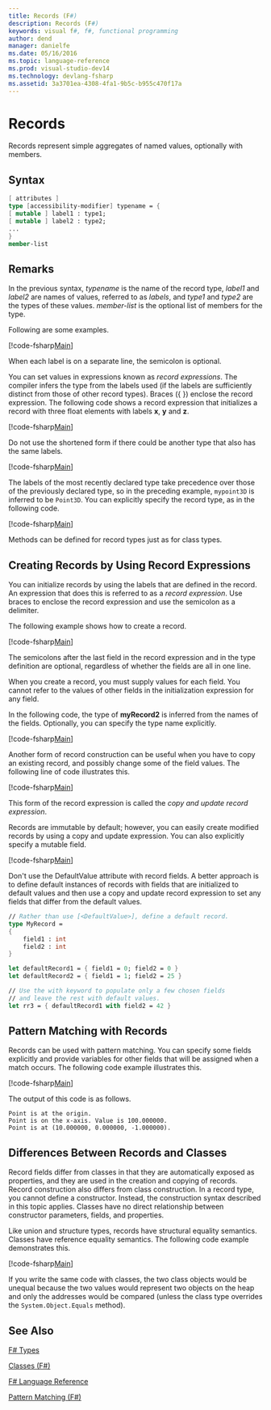 ```yaml
---
title: Records (F#)
description: Records (F#)
keywords: visual f#, f#, functional programming
author: dend
manager: danielfe
ms.date: 05/16/2016
ms.topic: language-reference
ms.prod: visual-studio-dev14
ms.technology: devlang-fsharp
ms.assetid: 3a3701ea-4308-4fa1-9b5c-b955c470f17a
---
```


# Records

Records represent simple aggregates of named values, optionally with members.


## Syntax

```fsharp
[ attributes ]
type [accessibility-modifier] typename = {
[ mutable ] label1 : type1;
[ mutable ] label2 : type2;
...
}
member-list
```

## Remarks
In the previous syntax, *typename* is the name of the record type, *label1* and *label2* are names of values, referred to as *labels*, and *type1* and *type2* are the types of these values. *member-list* is the optional list of members for the type.

Following are some examples.

[!code-fsharp[Main](../../../samples/snippets/fslangref1/snippet1901.fs)]

When each label is on a separate line, the semicolon is optional.

You can set values in expressions known as *record expressions*. The compiler infers the type from the labels used (if the labels are sufficiently distinct from those of other record types). Braces ({ }) enclose the record expression. The following code shows a record expression that initializes a record with three float elements with labels **x**, **y** and **z**.

[!code-fsharp[Main](../../../samples/snippets/fslangref1/snippet1907.fs)]

Do not use the shortened form if there could be another type that also has the same labels.

[!code-fsharp[Main](../../../samples/snippets/fslangref1/snippet1903.fs)]

The labels of the most recently declared type take precedence over those of the previously declared type, so in the preceding example, `mypoint3D` is inferred to be `Point3D`. You can explicitly specify the record type, as in the following code.

[!code-fsharp[Main](../../../samples/snippets/fslangref1/snippet1908.fs)]

Methods can be defined for record types just as for class types.


## Creating Records by Using Record Expressions
You can initialize records by using the labels that are defined in the record. An expression that does this is referred to as a *record expression*. Use braces to enclose the record expression and use the semicolon as a delimiter.

The following example shows how to create a record.

[!code-fsharp[Main](../../../samples/snippets/fslangref1/snippet1904.fs)]

The semicolons after the last field in the record expression and in the type definition are optional, regardless of whether the fields are all in one line.

When you create a record, you must supply values for each field. You cannot refer to the values of other fields in the initialization expression for any field.

In the following code, the type of **myRecord2** is inferred from the names of the fields. Optionally, you can specify the type name explicitly.

[!code-fsharp[Main](../../../samples/snippets/fslangref1/snippet1905.fs)]

Another form of record construction can be useful when you have to copy an existing record, and possibly change some of the field values. The following line of code illustrates this.

[!code-fsharp[Main](../../../samples/snippets/fslangref1/snippet1906.fs)]

This form of the record expression is called the *copy and update record expression*.

Records are immutable by default; however, you can easily create modified records by using a copy and update expression. You can also explicitly specify a mutable field.

[!code-fsharp[Main](../../../samples/snippets/fslangref1/snippet1909.fs)]

Don't use the DefaultValue attribute with record fields. A better approach is to define default instances of records with fields that are initialized to default values and then use a copy and update record expression to set any fields that differ from the default values.

```fsharp
// Rather than use [<DefaultValue>], define a default record.
type MyRecord =
{
	field1 : int
	field2 : int
}

let defaultRecord1 = { field1 = 0; field2 = 0 }
let defaultRecord2 = { field1 = 1; field2 = 25 }

// Use the with keyword to populate only a few chosen fields
// and leave the rest with default values.
let rr3 = { defaultRecord1 with field2 = 42 }
```

## Pattern Matching with Records
Records can be used with pattern matching. You can specify some fields explicitly and provide variables for other fields that will be assigned when a match occurs. The following code example illustrates this.

[!code-fsharp[Main](../../../samples/snippets/fslangref1/snippet1910.fs)]

The output of this code is as follows.

```
Point is at the origin.
Point is on the x-axis. Value is 100.000000.
Point is at (10.000000, 0.000000, -1.000000).
```

## Differences Between Records and Classes
Record fields differ from classes in that they are automatically exposed as properties, and they are used in the creation and copying of records. Record construction also differs from class construction. In a record type, you cannot define a constructor. Instead, the construction syntax described in this topic applies. Classes have no direct relationship between constructor parameters, fields, and properties.

Like union and structure types, records have structural equality semantics. Classes have reference equality semantics. The following code example demonstrates this.

[!code-fsharp[Main](../../../samples/snippets/fslangref1/snippet1911.fs)]

If you write the same code with classes, the two class objects would be unequal because the two values would represent two objects on the heap and only the addresses would be compared (unless the class type overrides the `System.Object.Equals` method).


## See Also
[F&#35; Types](FSharp-Types.md)

[Classes &#40;F&#35;&#41;](Classes-%5BFSharp%5D.md)

[F&#35; Language Reference](FSharp-Language-Reference.md)

[Pattern Matching &#40;F&#35;&#41;](Pattern-Matching-%5BFSharp%5D.md)
